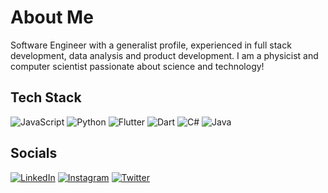 # About Me
Software Engineer with a generalist profile, experienced in full stack development, data analysis and product development. I am a physicist and computer scientist passionate about science and technology!

## Tech Stack
![JavaScript](https://img.shields.io/badge/javascript-%23323330.svg?style=for-the-badge&logo=javascript&logoColor=%23F7DF1E) ![Python](https://img.shields.io/badge/python-3670A0?style=for-the-badge&logo=python&logoColor=ffdd54) ![Flutter](https://img.shields.io/badge/Flutter-%2302569B.svg?style=for-the-badge&logo=Flutter&logoColor=white) ![Dart](https://img.shields.io/badge/dart-%230175C2.svg?style=for-the-badge&logo=dart&logoColor=white)
 ![C#](https://img.shields.io/badge/c%23-%23239120.svg?style=for-the-badge&logo=c-sharp&logoColor=white) ![Java](https://img.shields.io/badge/Java-ED8B00?style=for-the-badge&logo=openjdk&logoColor=white)

## Socials
[![LinkedIn](https://img.shields.io/badge/LinkedIn-%230077B5.svg?logo=linkedin&logoColor=white)](https://linkedin.com/in/beatriz-yordaky) [![Instagram](https://img.shields.io/badge/Instagram-%23E4405F.svg?logo=Instagram&logoColor=white)](https://instagram.com/beatriz_yordaky) [![Twitter](https://img.shields.io/badge/Twitter-%231DA1F2.svg?logo=Twitter&logoColor=white)](https://twitter.com/beatriz_yordaky) 
